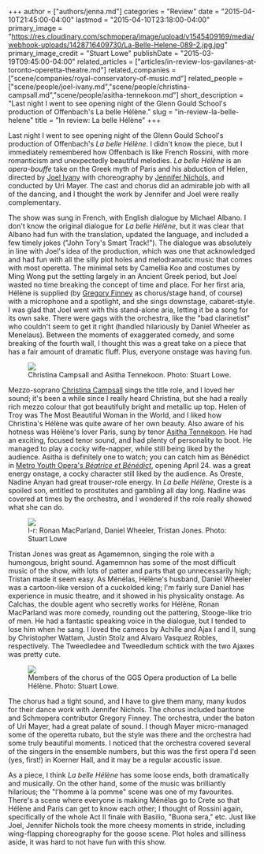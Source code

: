 +++
author = ["authors/jenna.md"]
categories = "Review"
date = "2015-04-10T21:45:00-04:00"
lastmod = "2015-04-10T23:18:00-04:00"
primary_image = "https://res.cloudinary.com/schmopera/image/upload/v1545409169/media/webhook-uploads/1428716409730/La-Belle-Helene-089-2.jpg.jpg"
primary_image_credit = "Stuart Lowe"
publishDate = "2015-03-19T09:45:00-04:00"
related_articles = ["articles/in-review-los-gavilanes-at-toronto-operetta-theatre.md"]
related_companies = ["scene/companies/royal-conservatory-of-music.md"]
related_people = ["scene/people/joel-ivany.md","scene/people/christina-campsall.md","scene/people/asitha-tennekoon.md"]
short_description = "Last night I went to see opening night of the Glenn Gould School&#039;s production of Offenbach&#039;s La belle Hélène."
slug = "in-review-la-belle-helene"
title = "In review: La belle Hélène"
+++

<p>
	Last night I went to see opening night of the Glenn Gould School's production of Offenbach's 
	<em>La belle Hélène</em>. I didn't know the piece, but I immediately remembered how Offenbach is like French Rossini, with more romanticism and unexpectedly beautiful melodies. <em>La belle Hélène </em>is an <em>opera-bouffe</em> take on the Greek myth of Paris and his abduction of Helen, directed by <a href="http://www.joelivany.com/index/welcome.html" target="_blank" data-mce-href="http://www.joelivany.com/index/welcome.html">Joel Ivany</a> with choreography by <a href="https://twitter.com/jennemethod" target="_blank" data-mce-href="https://twitter.com/jennemethod">Jennifer Nichols</a>, and conducted by Uri Mayer. The cast and chorus did an admirable job with all of the dancing, and I thought the work by Jennifer and Joel were really complementary.
</p>
<p>
	The show was sung in French, with English dialogue by Michael Albano. I don't know the original dialogue for 
	<em>La belle Hélène</em>, but it was clear that Albano had fun with the translation, updated the language, and included a few timely jokes ("John Tory's Smart Track!"). The dialogue was absolutely in line with Joel's idea of the production, which was one that acknowledged and had fun with all the silly plot holes and melodramatic music that comes with most operetta. The minimal sets by Camellia Koo and costumes by Ming Wong put the setting largely in an Ancient Greek period, but Joel wasted no time breaking the concept of time and place. For her first aria, Hélène is supplied (by <a href="http://schmopera.com/author/greg/" target="_blank" data-mce-href="/author/greg/">Gregory Finney</a> as chorus/stage hand, of course) with a microphone and a spotlight, and she sings downstage, cabaret-style. I was glad that Joel went with this stand-alone aria, letting it be a song for its own sake. There were gags with the orchestra, like the "bad clarinetist" who couldn't seem to get it right (handled hilariously by Daniel Wheeler as Menelaus). Between the moments of exaggerated comedy, and some breaking of the fourth wall, I thought this was a great take on a piece that has a fair amount of dramatic fluff. Plus, everyone onstage was having fun.
</p>
<figure data-type="image"><a href="https://res.cloudinary.com/schmopera/image/upload/v1545409169/media/webhook-uploads/1428716647175/La-Belle-Helene-289-2.jpg"><img data-resize-src="http://lh3.googleusercontent.com/ETP_9UCTOmLHFSMWW4fxdPXpWLc2vRVjA_1dFyIqge6Thfk7v1CisUTWx-B4cUUGm1xMuuy8-whdJeiHY4qRnyqC2ZwUvw" src="http://lh3.googleusercontent.com/ETP_9UCTOmLHFSMWW4fxdPXpWLc2vRVjA_1dFyIqge6Thfk7v1CisUTWx-B4cUUGm1xMuuy8-whdJeiHY4qRnyqC2ZwUvw=s1200"></a><figcaption>Christina Campsall and Asitha Tennekoon. Photo: Stuart Lowe.
</figcaption></figure>
<p>
	Mezzo-soprano <a href="https://twitter.com/chriscampsall" target="_blank" data-mce-href="https://twitter.com/chriscampsall">Christina Campsall</a> sings the title role, and I loved her sound; it's been a while since I really heard Christina, but she had a really rich mezzo colour that got beautifully bright and metallic up top. Helen of Troy was The Most Beautiful Woman in the World, and I liked how Christina's Hélène was quite aware of her own beauty. Also aware of his hotness was Hélène's lover Paris, sung by tenor <a href="https://twitter.com/asten8r" target="_blank" data-mce-href="https://twitter.com/asten8r">Asitha Tennekoon</a>. He had an exciting, focused tenor sound, and had plenty of personality to boot. He managed to play a cocky wife-napper, while still being liked by the audience. Asitha is definitely one to watch; you can catch him as Bénédict in <a href="http://www.metroyouthopera.ca/201415-season/" target="_blank" data-mce-href="http://www.metroyouthopera.ca/201415-season/">Metro Youth Opera's <i>Béatrice et Bénédict</i></a>, opening April 24. was a great energy onstage, a cocky character still liked by the audience. As Oreste, Nadine Anyan had great trouser-role energy. In <em>La belle Hélène</em>, Oreste is a spoiled son, entitled to prostitutes and gambling all day long. Nadine was covered at times by the orchestra, and I wondered if the role really showed what she can do.
</p>
<figure data-type="image"><a href="https://res.cloudinary.com/schmopera/image/upload/v1545409169/media/webhook-uploads/1428716610851/La-Belle-Helene-410.jpg"><img data-resize-src="http://lh3.googleusercontent.com/yi5F_GRjB1sOTFWoSn4O-sd32jFu6qJcwIdyMujpnpnrvP1H8qRbrluaEpV4YrhDX3ODOBHh62bcpqTOcIwq3QTM6e3O" src="http://lh3.googleusercontent.com/yi5F_GRjB1sOTFWoSn4O-sd32jFu6qJcwIdyMujpnpnrvP1H8qRbrluaEpV4YrhDX3ODOBHh62bcpqTOcIwq3QTM6e3O=s1200"></a><figcaption>l-r: Ronan MacParland, Daniel Wheeler, Tristan Jones. Photo: Stuart Lowe
</figcaption></figure>
<p>
	Tristan Jones was great as Agamemnon, singing the role with a humongous, bright sound. Agamemnon has some of the most difficult music of the show, with lots of patter and parts that go unnecessarily high; Tristan made it seem easy. As Ménélas, Hélène's husband, Daniel Wheeler was a cartoon-like version of a cuckolded king; I'm fairly sure Daniel has experience in music theatre, and it showed in his physicality onstage. As Calchas, the double agent who secretly works for Hélène, Ronan MacParland was more comedy, rounding out the pattering, Stooge-like trio of men. He had a fantastic speaking voice in the dialogue, but I tended to lose him when he sang. I loved the cameos by Achille and Ajax I and II, sung by Christopher Wattam, Justin Stolz and Alvaro Vasquez Robles, respectively. The Tweedledee and Tweedledum schtick with the two Ajaxes was pretty cute.
</p>
<figure data-type="image"><a href="https://res.cloudinary.com/schmopera/image/upload/v1545409169/media/webhook-uploads/1428716506105/La-Belle-Helene-066-2.jpg"><img data-resize-src="http://lh3.googleusercontent.com/TVAqllmJwOWqj47TNPCztNfbhaD8P7bKWwhLasiJejQBuHmDjNtARcMo37z1c6G_0bu96Cau36mk3bSz6fGIP2mUqxrk" src="http://lh3.googleusercontent.com/TVAqllmJwOWqj47TNPCztNfbhaD8P7bKWwhLasiJejQBuHmDjNtARcMo37z1c6G_0bu96Cau36mk3bSz6fGIP2mUqxrk=s1200"></a><figcaption>Members of the chorus of the GGS Opera production of La belle Hélène. Photo: Stuart Lowe.
</figcaption></figure>
<p>
	The chorus had a tight sound, and I have to give them many, many kudos for their dance work with Jennifer Nichols. The chorus included baritone and Schmopera contributor Gregory Finney. The orchestra, under the baton of Uri Mayer, had a great palate of sound. I though Mayer micro-managed some of the operetta rubato, but the style was there and the orchestra had some truly beautiful moments. I noticed that the orchestra covered several of the singers in the ensemble numbers, but this was the first opera I'd seen (yes, first!) in Koerner Hall, and it may be a regular acoustic issue.
</p>
<p>
	As a piece, I think 
	<em>La belle Hélène</em> has some loose ends, both dramatically and musically. On the other hand, some of the music was brilliantly hilarious; the "l'homme à la pomme" scene was one of my favourites. There's a scene where everyone is making Ménélas go to Crete so that Hélène and Paris can get to know each other; I thought of Rossini again, specifically of the whole Act II finale with Basilio, "Buona sera," etc. Just like Joel, Jennifer Nichols took the more cheesy moments in stride, including wing-flapping choreography for the goose scene. Plot holes and silliness aside, it was hard to not have fun with this show.
</p>
